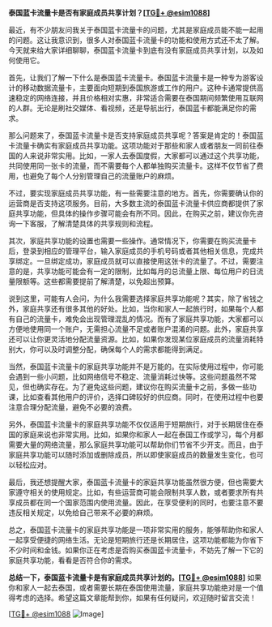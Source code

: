 **泰国蓝卡流量卡是否有家庭成员共享计划？[[TG💪+ @esim1088](https://t.me/s/esim1088)]**

最近，有不少朋友问我关于泰国蓝卡流量卡的问题，尤其是家庭成员能不能一起用的问题。这让我意识到，很多人对泰国蓝卡流量卡的功能和使用方式还不太了解。今天就来给大家详细聊聊，泰国蓝卡流量卡到底有没有家庭成员共享计划，以及如何使用它。

首先，让我们了解一下什么是泰国蓝卡流量卡。泰国蓝卡流量卡是一种专为游客设计的移动数据流量卡，主要面向短期到泰国旅游或工作的用户。这种卡通常提供高速稳定的网络连接，并且价格相对实惠，非常适合需要在泰国期间频繁使用互联网的人群。无论是刷社交媒体、看视频，还是导航出行，泰国蓝卡都能满足你的需求。

那么问题来了，泰国蓝卡流量卡是否支持家庭成员共享呢？答案是肯定的！泰国蓝卡流量卡确实有家庭成员共享功能。这项功能对于那些和家人或者朋友一同前往泰国的人来说非常实用。比如，一家人去泰国度假，大家都可以通过这个共享功能，共同使用同一张卡的流量，而不需要每个人都单独购买流量卡。这样不仅节省了费用，也避免了每个人分别管理自己的流量账户的麻烦。

不过，要实现家庭成员共享功能，有一些需要注意的地方。首先，你需要确认你的运营商是否支持这项服务。目前，大多数主流的泰国蓝卡流量卡供应商都提供了家庭共享功能，但具体的操作步骤可能会有所不同。因此，在购买之前，建议你先咨询一下客服，了解清楚具体的共享规则和流程。

其次，家庭共享功能的设置也需要一些操作。通常情况下，你需要在购买流量卡后，登录到相应的管理平台，输入家庭成员的手机号码或者其他相关信息，完成共享绑定。一旦绑定成功，家庭成员就可以直接使用这张卡的流量了。不过，需要注意的是，共享功能可能会有一定的限制，比如每月的总流量上限、每位用户的日流量限额等。这些都需要提前了解清楚，以免超出预算。

说到这里，可能有人会问，为什么我需要选择家庭共享功能呢？其实，除了省钱之外，家庭共享还有很多其他的好处。比如，当你和家人一起旅行时，如果每个人都有自己的流量卡，难免会出现管理混乱的情况。而有了家庭共享功能，大家都可以方便地使用同一个账户，无需担心流量不足或者账户混淆的问题。此外，家庭共享还可以让你更灵活地分配流量资源。比如，如果你发现某位家庭成员的流量消耗特别大，你可以及时调整分配，确保每个人的需求都能得到满足。

当然，泰国蓝卡流量卡的家庭共享功能并不是万能的。在实际使用过程中，你可能会遇到一些小问题，比如网络信号不稳定、流量消耗过快等。这些问题虽然不常见，但也确实存在。为了避免这些问题，建议你在购买流量卡之前，多做一些功课，比如查看其他用户的评价，选择口碑较好的供应商。同时，在使用过程中也要注意合理分配流量，避免不必要的浪费。

另外，泰国蓝卡流量卡的家庭共享功能不仅仅适用于短期旅行，对于长期居住在泰国的家庭来说也非常实用。比如，如果你和家人一起在泰国工作或学习，每个月都需要大量的网络流量，那么家庭共享功能可以帮助你们节省不少开支。而且，由于家庭共享功能可以随时添加或删除成员，所以即使家庭成员的数量发生变化，也可以轻松应对。

最后，我还想提醒大家，泰国蓝卡流量卡的家庭共享功能虽然很方便，但也需要大家遵守相关的使用规定。比如，有些运营商可能会限制共享人数，或者要求所有共享成员都在同一个国家范围内使用流量。因此，在享受便利的同时，也要注意不要违反相关规定，以免给自己带来不必要的麻烦。

总之，泰国蓝卡流量卡的家庭共享功能是一项非常实用的服务，能够帮助你和家人一起享受便捷的网络生活。无论是短期旅行还是长期居住，这项功能都能为你省下不少时间和金钱。如果你正在考虑是否购买泰国蓝卡流量卡，不妨先了解一下它的家庭共享功能，看看是否符合你的需求。

**总结一下，泰国蓝卡流量卡是有家庭成员共享计划的。[[TG💪+ @esim1088](https://t.me/s/esim1088)]** 如果你和家人一起去泰国，或者需要长期在泰国使用流量，家庭共享功能绝对是一个值得考虑的选择。希望这篇文章能帮到你，如果有任何疑问，欢迎随时留言交流！

[[TG💪+ @esim1088](https://t.me/s/esim1088) ![Image](https://i.postimg.cc/4NQfJmqS/Snipaste-2025-05-13-00-14-12.png)]